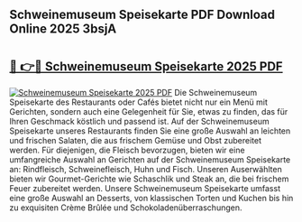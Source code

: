 ## Schweinemuseum Speisekarte PDF Download Online 2025 3bsjA

# <h2><a href="http://gccb1b.nevu.top/?p=Schweinemuseum+Speisekarte">🔗 👉🔴 Schweinemuseum Speisekarte 2025 PDF</a></h2>

[![Schweinemuseum Speisekarte 2025 PDF](https://i.imgur.com/dBaPXMq.png)](http://gccb1b.nevu.top/?p=Schweinemuseum+Speisekarte)
Die Schweinemuseum Speisekarte des Restaurants oder Cafés bietet nicht nur ein Menü mit Gerichten, sondern auch eine Gelegenheit für Sie, etwas zu finden, das für Ihren Geschmack köstlich und passend ist. Auf der Schweinemuseum Speisekarte unseres Restaurants finden Sie eine große Auswahl an leichten und frischen Salaten, die aus frischem Gemüse und Obst zubereitet werden. Für diejenigen, die Fleisch bevorzugen, bieten wir eine umfangreiche Auswahl an Gerichten auf der Schweinemuseum Speisekarte an: Rindfleisch, Schweinefleisch, Huhn und Fisch. Unseren Auserwählten bieten wir Gourmet-Gerichte wie Schaschlik und Steak an, die bei frischem Feuer zubereitet werden. Unsere Schweinemuseum Speisekarte umfasst eine große Auswahl an Desserts, von klassischen Torten und Kuchen bis hin zu exquisiten Crème Brûlée und Schokoladenüberraschungen.
